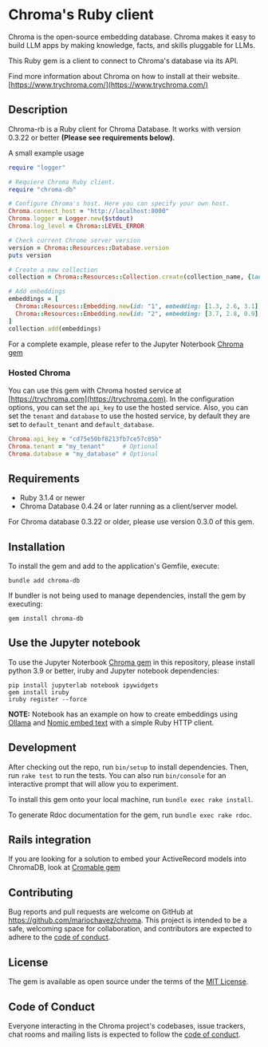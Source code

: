 # Chroma's Ruby client

Chroma is the open-source embedding database. Chroma makes it easy to build LLM apps by making knowledge, facts, and skills pluggable for LLMs.

This Ruby gem is a client to connect to Chroma's database via its API.

Find more information about Chroma on how to install at their website. [https://www.trychroma.com/](https://www.trychroma.com/)

## Description

Chroma-rb is a Ruby client for Chroma Database. It works with version 0.3.22 or better **(Please see requirements below)**.

A small example usage

```ruby
require "logger"

# Requiere Chroma Ruby client.
require "chroma-db"

# Configure Chroma's host. Here you can specify your own host.
Chroma.connect_host = "http://localhost:8000"
Chroma.logger = Logger.new($stdout)
Chroma.log_level = Chroma::LEVEL_ERROR

# Check current Chrome server version
version = Chroma::Resources::Database.version
puts version

# Create a new collection
collection = Chroma::Resources::Collection.create(collection_name, {lang: "ruby", gem: "chroma-db"})

# Add embeddings
embeddings = [
  Chroma::Resources::Embedding.new(id: "1", embedding: [1.3, 2.6, 3.1], metadata: {client: "chroma-rb"}, document: "ruby"),
  Chroma::Resources::Embedding.new(id: "2", embedding: [3.7, 2.8, 0.9], metadata: {client: "chroma-rb"}, document: "rails")
]
collection.add(embeddings)
```

For a complete example, please refer to the Jupyter Noterbook [Chroma gem](https://github.com/mariochavez/chroma/blob/main/notebook/Chroma%20Gem.ipynb)

### Hosted Chroma

You can use this gem with Chroma hosted service at [https://trychroma.com](https://trychroma.com). In the configuration
options, you can set the `api_key` to use the hosted service. Also, you can set the `tenant` and `database` to use
the hosted service, by default they are set to `default_tenant` and `default_database`.

```ruby
Chroma.api_key = "cd75e50bf8213fb7ce57c05b"
Chroma.tenant = "my_tenant"     # Optional
Chroma.database = "my_database" # Optional
```

## Requirements

- Ruby 3.1.4 or newer
- Chroma Database 0.4.24 or later running as a client/server model.

For Chroma database 0.3.22 or older, please use version 0.3.0 of this gem.

## Installation

To install the gem and add to the application's Gemfile, execute:

    bundle add chroma-db

If bundler is not being used to manage dependencies, install the gem by executing:

    gem install chroma-db

## Use the Jupyter notebook

To use the Jupyter Noterbook [Chroma gem](https://github.com/mariochavez/chroma/blob/main/notebook/Chroma%20Gem.ipynb) in this repository, please install python 3.9 or better, iruby and Jupyter notebook dependencies:

    pip install jupyterlab notebook ipywidgets
    gem install iruby
    iruby register --force

**NOTE:** Notebook has an example on how to create embeddings using [Ollama](https://ollama.com) and [Nomic embed text](https://ollama.com/library/nomic-embed-text) with a simple Ruby HTTP client.

## Development

After checking out the repo, run `bin/setup` to install dependencies. Then, run `rake test` to run the tests. You can also run `bin/console` for an interactive prompt that will allow you to experiment.

To install this gem onto your local machine, run `bundle exec rake install`.

To generate Rdoc documentation for the gem, run `bundle exec rake rdoc`.

## Rails integration

If you are looking for a solution to embed your ActiveRecord models into ChromaDB, look at [Cromable gem](https://github.com/AliOsm/chromable)

## Contributing

Bug reports and pull requests are welcome on GitHub at <https://github.com/mariochavez/chroma>. This project is intended to be a safe, welcoming space for collaboration, and contributors are expected to adhere to the [code of conduct](https://github.com/mariochavez/chroma/blob/main/CODE_OF_CONDUCT.md).

## License

The gem is available as open source under the terms of the [MIT License](https://github.com/mariochavez/chroma/blob/main/LICENSE.txt).

## Code of Conduct

Everyone interacting in the Chroma project's codebases, issue trackers, chat rooms and mailing lists is expected to follow the [code of conduct](https://github.com/mariochavez/chroma/blob/main/CODE_OF_CONDUCT.md).
